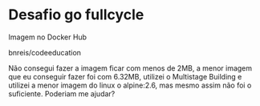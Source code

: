 # Desafio go fullcycle

Imagem no Docker Hub

bnreis/codeeducation 

Não consegui fazer a imagem ficar com menos de 2MB, a menor imagem que eu conseguir fazer
foi com 6.32MB, utilizei o Multistage Building e utilizei a menor imagem do linux o alpine:2.6, 
mas mesmo assim não foi o suficiente. Poderiam me ajudar?